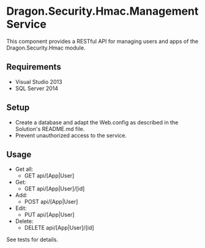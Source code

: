 ﻿Dragon.Security.Hmac.ManagementService
======================================

This component provides a RESTful API for managing users and apps of the Dragon.Security.Hmac module.


Requirements
------------

* Visual Studio 2013
* SQL Server 2014


Setup
-----

* Create a database and adapt the Web.config as described in the Solution's README.md file.
* Prevent unauthorized access to the service.


Usage
-----

* Get all:
  * GET api/[App|User]
* Get:
  * GET api/[App|User]/[id]
* Add:
  * POST api/[App|User]
* Edit:
  * PUT api/[App|User]
* Delete:
  * DELETE api/[App|User]/[id]

See tests for details.
